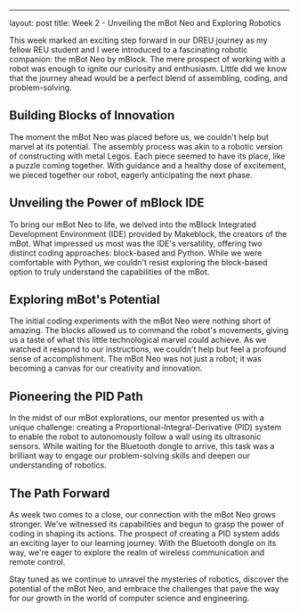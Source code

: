 ---
layout: post
title: Week 2 - Unveiling the mBot Neo and Exploring Robotics

This week marked an exciting step forward in our DREU journey as my fellow REU student and I were introduced to a fascinating robotic companion: the mBot Neo by mBlock. The mere prospect of working with a robot was enough to ignite our curiosity and enthusiasm. Little did we know that the journey ahead would be a perfect blend of assembling, coding, and problem-solving.

## Building Blocks of Innovation

The moment the mBot Neo was placed before us, we couldn't help but marvel at its potential. The assembly process was akin to a robotic version of constructing with metal Legos. Each piece seemed to have its place, like a puzzle coming together. With guidance and a healthy dose of excitement, we pieced together our robot, eagerly anticipating the next phase.

## Unveiling the Power of mBlock IDE

To bring our mBot Neo to life, we delved into the mBlock Integrated Development Environment (IDE) provided by Makeblock, the creators of the mBot. What impressed us most was the IDE's versatility, offering two distinct coding approaches: block-based and Python. While we were comfortable with Python, we couldn't resist exploring the block-based option to truly understand the capabilities of the mBot.

## Exploring mBot's Potential

The initial coding experiments with the mBot Neo were nothing short of amazing. The blocks allowed us to command the robot's movements, giving us a taste of what this little technological marvel could achieve. As we watched it respond to our instructions, we couldn't help but feel a profound sense of accomplishment. The mBot Neo was not just a robot; it was becoming a canvas for our creativity and innovation.

## Pioneering the PID Path

In the midst of our mBot explorations, our mentor presented us with a unique challenge: creating a Proportional-Integral-Derivative (PID) system to enable the robot to autonomously follow a wall using its ultrasonic sensors. While waiting for the Bluetooth dongle to arrive, this task was a brilliant way to engage our problem-solving skills and deepen our understanding of robotics.

## The Path Forward

As week two comes to a close, our connection with the mBot Neo grows stronger. We've witnessed its capabilities and begun to grasp the power of coding in shaping its actions. The prospect of creating a PID system adds an exciting layer to our learning journey. With the Bluetooth dongle on its way, we're eager to explore the realm of wireless communication and remote control.

Stay tuned as we continue to unravel the mysteries of robotics, discover the potential of the mBot Neo, and embrace the challenges that pave the way for our growth in the world of computer science and engineering.
